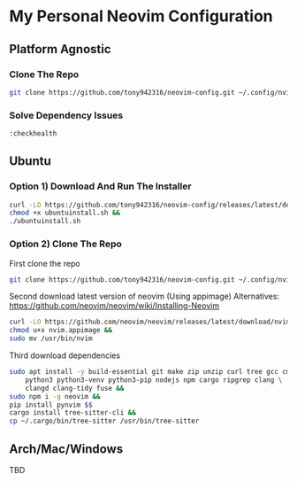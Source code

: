# My Personal Neovim Configuration

## Platform Agnostic

### Clone The Repo
```sh
git clone https://github.com/tony942316/neovim-config.git ~/.config/nvim
```
### Solve Dependency Issues
```sh
:checkhealth
```

## Ubuntu

### Option 1) Download And Run The Installer
```sh
curl -LO https://github.com/tony942316/neovim-config/releases/latest/download/ubuntuinstall.sh &&
chmod +x ubuntuinstall.sh &&
./ubuntuinstall.sh
```

### Option 2) Clone The Repo
First clone the repo
```sh
git clone https://github.com/tony942316/neovim-config.git ~/.config/nvim
```
Second download latest version of neovim (Using appimage)
Alternatives: https://github.com/neovim/neovim/wiki/Installing-Neovim
```sh
curl -LO https://github.com/neovim/neovim/releases/latest/download/nvim.appimage &&
chmod u+x nvim.appimage &&
sudo mv /usr/bin/nvim
```
Third download dependencies
```sh
sudo apt install -y build-essential git make zip unzip curl tree gcc cmake \
    python3 python3-venv python3-pip nodejs npm cargo ripgrep clang \
    clangd clang-tidy fuse &&
sudo npm i -g neovim &&
pip install pynvim $$
cargo install tree-sitter-cli &&
cp ~/.cargo/bin/tree-sitter /usr/bin/tree-sitter
```

## Arch/Mac/Windows
TBD
